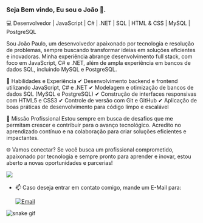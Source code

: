  ### **Seja Bem vindo, Eu sou o João 👋.** 

💻 Desenvolvedor | JavaScript | C# | .NET | SQL | HTML & CSS | MySQL | PostgreSQL

Sou João Paulo, um desenvolvedor apaixonado por tecnologia e resolução de problemas, sempre buscando transformar ideias em soluções eficientes e inovadoras. Minha experiência abrange desenvolvimento full stack, com foco em JavaScript, C# e .NET, além de ampla experiência em bancos de dados SQL, incluindo MySQL e PostgreSQL.

🚀 Habilidades e Experiência
✔ Desenvolvimento backend e frontend utilizando JavaScript, C# e .NET
✔ Modelagem e otimização de bancos de dados SQL (MySQL e PostgreSQL)
✔ Construção de interfaces responsivas com HTML5 e CSS3
✔ Controle de versão com Git e GitHub
✔ Aplicação de boas práticas de desenvolvimento para código limpo e escalável

🎯 Missão Profissional
Estou sempre em busca de desafios que me permitam crescer e contribuir para o avanço tecnológico. Acredito no aprendizado contínuo e na colaboração para criar soluções eficientes e impactantes.

🌐 Vamos conectar?
Se você busca um profissional comprometido, apaixonado por tecnologia e sempre pronto para aprender e inovar, estou aberto a novas oportunidades e parcerias!

   <a href="https://www.linkedin.com/in/jo%C3%A3o-paulo-de-souza-658190151/"><img src="https://img.shields.io/badge/linkedin-%230077B5.svg?&style=for-the-badge&logo=linkedin&logoColor=white" /></a>&nbsp;&nbsp;&nbsp;&nbsp;

- 📫 Caso deseja entrar em contato comigo, mande um E-Mail para:

   [![Email](https://img.shields.io/badge/Gmail-D14836?style=for-the-badge&logo=gmail&logoColor=white)](mailto:joaopaulodesouza6@gmail.com)

 ![snake gif](https://github.com/victordamico/victordamico/blob/output/github-contribution-grid-snake.svg)
<!---
OJuauum/OJuauum is a ✨ special ✨ repository because its `README.md` (this file) appears on your GitHub profile.
You can click the Preview link to take a look at your changes.
--->

